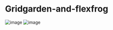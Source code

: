 # Gridgarden-and-flexfrog
![image](https://user-images.githubusercontent.com/98039318/151724666-1eb39e84-6ce4-40f1-b4c8-51c383cc6c4d.png)
![image](https://user-images.githubusercontent.com/98039318/151724717-b495e1af-9fb5-4f08-9fce-7c4f14104464.png)

